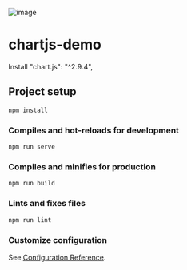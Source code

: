 ![image](https://user-images.githubusercontent.com/36030566/118812185-2638a980-b8ae-11eb-906d-b208c1976178.png)

# chartjs-demo

Install "chart.js": "^2.9.4",

## Project setup

```
npm install
```

### Compiles and hot-reloads for development

```
npm run serve
```

### Compiles and minifies for production

```
npm run build
```

### Lints and fixes files

```
npm run lint
```

### Customize configuration

See [Configuration Reference](https://cli.vuejs.org/config/).

